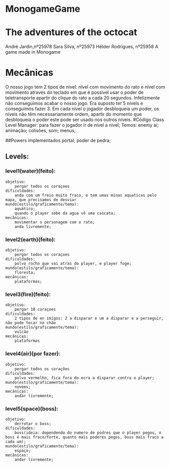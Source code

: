 # MonogameGame
# The adventures of the octocat
André Jardin,nº25978
Sara Silva, nº25973
Hélder Rodrigues, nº25958
A game made in Monogame
# Mecânicas
O nosso jogo tem 2 tipos de nível: nível com movimento do rato e nível com movimento através do teclado em que é possivel usar o poder de teletransporte apartir do clique do rato a cada 20 segundos.
Infelizmente não conseguimos acabar o nosso jogo. Era suposto ter 5 níveis e conseguimos fazer 3. Em cada nível o jogador desbloqueia um poder, os níveis não têm necessariamente ordem, apartir do momento que desbloqueia o poder este pode ser usado nos outros níveis. 
#Código 
Class Level Manager: para fazer o jogador ir de nivel a nivel;
Temos:
	enemy ai;
	animação;
	colisões,
	som;
	menus;
	
##Powers implementados
	portal;
	poder de pedra;

## Levels:
### level1(water)(feito):
    objetivo:
        pergar todos os coraçoes
    dificuldades:
        anda com um freio muito fraco, e tem umas minas aquaticas pelo mapa, que precisamos de desviar
    mundo(estilo/graficamente/tema):
        aquático;
        quando o player sobe da agua vê uma cascata;
    mecânicas:
        movimentar o personagem com o rato;
        anda livremente;

### level2(earth)(feito):
    objetivo:
        pergar todos os coraçoes
    dificuldades:
        polvo rocho que vai atras do player, e player foge;
    mundo(estilo/graficamente/tema):
        floresta;
    mecânicas:
        plataformas;
	
	
### level3(fire)(feito):
    objetivo:
        pergar 10 coraçoes
    dificuldades:
        2 tipos de en imigos: 2 a disparar e um a disparar e a perseguir, não pode tocar no chão
    mundo(estilo/graficamente/tema):
        vulcão
    mecânicas:
        plataformas



### level4(air)(por fazer):
    objetivo:
        pergar todos os corações
    dificuldades:
        polvo vermelho, fica fora do ecra a disparar contra o player;
    mundo(estilo/graficamente/tema):
        nuvems;
    mecânicas:
        andar livremente;


### level5(space)(boss):
    objetivo:
        derrotar o boss;
    dificuldades:
        boss(ideia: dependendo do numero de podres que o player pegou, o boss é mais fraco/forte, quanto mais poderes pegos, boss mais fraco a cada um);
    mundo(estilo/graficamente/tema):
        espaço;
    mecânicas:
        andar livremente;
